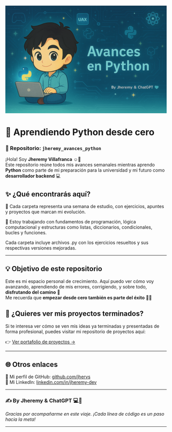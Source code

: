<p align="center">
  <img src="banner_py.png" alt="Banner de bienvenida" />
</p>

# 🐍 Aprendiendo Python desde cero  
### 🧠 Repositorio: `jheremy_avances_python`

¡Hola! Soy **Jheremy Villafranca** ☺️🩵  
Este repositorio reúne todos mis avances semanales mientras aprendo **Python** como parte de mi preparación para la universidad y mi futuro como **desarrollador backend** 💻


## ✨ ¿Qué encontrarás aquí?

📁 Cada carpeta representa una semana de estudio, con ejercicios, apuntes y proyectos que marcan mi evolución.  

📘 Estoy trabajando con fundamentos de programación, lógica computacional y estructuras como listas, diccionarios, condicionales, bucles y funciones.


Cada carpeta incluye archivos .py con los ejercicios resueltos y sus respectivas versiones mejoradas.

---

## 💡 Objetivo de este repositorio

Este es mi espacio personal de crecimiento. Aquí puedo ver cómo voy avanzando, aprendiendo de mis errores, corrigiendo, y sobre todo, **disfrutando del camino** 🩵  
Me recuerda que **empezar desde cero también es parte del éxito** 💪✨


## 🔗 ¿Quieres ver mis proyectos terminados?

Si te interesa ver cómo se ven mis ideas ya terminadas y presentadas de forma profesional, puedes visitar mi repositorio de proyectos aquí:

👉 [Ver portafolio de proyectos →](https://github.com/jhervs/jheremy-portafolio)

---

## 🌐 Otros enlaces

🔗 Mi perfil de GitHub: [github.com/jhervs](https://github.com/jhervs)  
🔗 Mi LinkedIn: [linkedin.com/in/jheremy-dev](https://linkedin.com/in/jheremy-dev)

---

### ✍️ By Jheremy & ChatGPT 💻🩵

_Gracias por acompañarme en este viaje. ¡Cada línea de código es un paso hacia la meta!_


---
